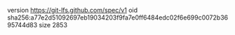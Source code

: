 version https://git-lfs.github.com/spec/v1
oid sha256:a77e2d51092697eb19034203f9fa7e0ff6484edc02f6e699c0072b3695744d83
size 2853
